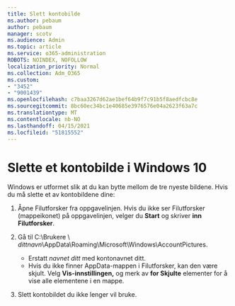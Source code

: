 ```yaml
---
title: Slett kontobilde
ms.author: pebaum
author: pebaum
manager: scotv
ms.audience: Admin
ms.topic: article
ms.service: o365-administration
ROBOTS: NOINDEX, NOFOLLOW
localization_priority: Normal
ms.collection: Adm_O365
ms.custom:
- "3452"
- "9001439"
ms.openlocfilehash: c7baa3267d62ae1bef64b9f7c91b5f8aedfcbc8e
ms.sourcegitcommit: 8bc60ec34bc1e40685e3976576e04a2623f63a7c
ms.translationtype: MT
ms.contentlocale: nb-NO
ms.lasthandoff: 04/15/2021
ms.locfileid: "51815552"
---
```

# <a name="delete-an-account-picture-in-windows-10"></a>Slette et kontobilde i Windows 10

Windows er utformet slik at du kan bytte mellom de tre nyeste bildene. Hvis du må slette et av kontobildene dine:

1. Åpne Filutforsker fra oppgavelinjen. Hvis du ikke ser Filutforsker (mappeikonet) på oppgavelinjen, velger du **Start** og skriver **inn Filutforsker**.

2. Gå til C:\Brukere \\ *dittnavn*\AppData\Roaming\Microsoft\Windows\AccountPictures. 
    - Erstatt *navnet ditt* med kontonavnet ditt.
    - Hvis du ikke finner AppData-mappen i Filutforsker, kan den være skjult. Velg **Vis-innstillingen,** og merk av **for Skjulte** elementer for å vise alle elementene i en mappe.

3. Slett kontobildet du ikke lenger vil bruke.
 
 